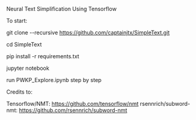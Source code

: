 Neural Text Simplification Using Tensorflow


To start:

git clone --recursive https://github.com/captainjtx/SimpleText.git

cd SimpleText

pip install -r requirements.txt

jupyter notebook

run PWKP_Explore.ipynb step by step

Credits to:

Tensorflow/NMT: https://github.com/tensorflow/nmt
rsennrich/subword-nmt: https://github.com/rsennrich/subword-nmt

